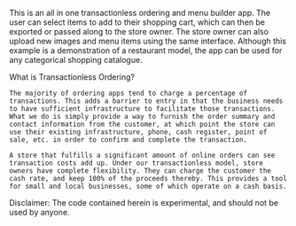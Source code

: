 This is an all in one transactionless ordering and menu builder app. The user can select items to add to their shopping cart, which can then be exported or passed along to the store owner. The store owner can also upload new images and menu items using the same interface. Although this example is a demonstration of a restaurant model, the app can be used for any categorical shopping catalogue.

What is Transactionless Ordering? 

    The majority of ordering apps tend to charge a percentage of transactions. This adds a barrier to entry in that the business needs to have sufficient infrastructure to facilitate those transactions. What we do is simply provide a way to furnish the order summary and contact information from the customer, at which point the store can use their existing infrastructure, phone, cash register, point of sale, etc. in order to confirm and complete the transaction.

    A store that fulfills a significant amount of online orders can see transaction costs add up. Under our transactionless model, store owners have complete flexibility. They can charge the customer the cash rate, and keep 100% of the proceeds thereby. This provides a tool for small and local businesses, some of which operate on a cash basis. 

Disclaimer: The code contained herein is experimental, and should not be used by anyone. 